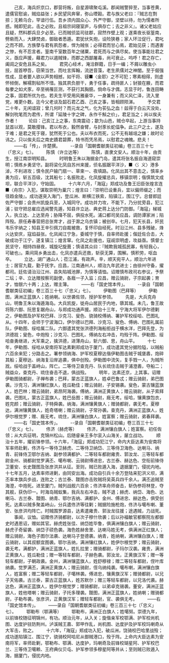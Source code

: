 <!-- { "loadSidebar": true } -->
　　己亥，海兵炽京口，郡营将叛，自星源啸聚屯溪。郡闻贼警猝至，当事苍黄，遣儒官慰谕，贼焰益张；乡民望风奔窜，弥山堙榖。君与族父老曰：『贼志在剽掠；无赖乌合，罕谙行伍。吾乡须内固众心、外严守御，坚壁以待，勿为懦者所惑。贼即犯此，击之必败。且祖宗祠寝室庐，与俱存亡；去之非义』。诸父老姑应且疑，然料郡兵旦夕必至。已而贼侦监司驻郡，寂然作壁上观；遂乘夜长驱篁南，劈砦而入，大肆焚卤，御敌者悉遁。君犹伏矢炮，设险狭巷；家人环泣促行，君叱之而不顾。方族孽与君有夙怨者，悍为贼伥；必得君而甘心焉，君始见获；而遇害之惨，有不忍言者。篁南千室数百年之储粟，君死而与之俱尽矣。使当事能壮君之义，亟应声援，藉君力以遏贼锋，而郡之西鄙屠毒，尚可衰止。呜呼！君之存亡，阖闾之安危且系之矣。
　　君究心经术，淹洽群籍，日手一编；不屑以雕虫小技，屈首咿吾，窃荣当世。而吐言挥翰，流迸音藻，老生夙儒对之神闇。至于倔强性成，显者要人欲以声势相撼，如干将、镆■〈金耶〉之不可犯；寒素相得，则虚怀倾倒，解襦割毡所不惜。独其夙负胆干，勇于任事，疏待匪人；豺狼在腋，而君每豢之如犬豕，卒至祸罹叵测，不获行其胸臆。倘命与才偶，志显于时，鲁连田畴之事，固君所优为也。若夫生平受用风雅豪华，一身兼有；而义风仁泽，流入里党，难更仆数。迄今父老谈及韶石君乙酉、己亥之事，皆相顾陨涕。
　　予交君二十年，无闲谊寂；曾几何时？而元龙之气，化为苌弘之血！兹得于白云灭没处，解剑吮笔而为君传，所谓「延陵十字之碑，永作千斛之价」，君足当之；尚以俟夫作者！
　　论曰：己亥江上之事，东南震动；歙为山邑，贼仓卒起，上游当事持鼠首以观，莫敢撄锋。君以布衣，毅然奋臂，与封豕长蛇偪争。此三户之土，遂及于难；是君之死于寝，犹然死于公也。夫以布衣而死，公不无有越俎之嫌；故时论讳之。只以俟夫后之南史蹟君碧葬，特书而凭吊焉，以慰君之魂魄。悲夫！
　　——右「传」，许楚撰。
　　--录自「国朝耆献类征初编」卷三百三十七（「忠义」七）。
　　陈慎（许立达等）
　　陈慎，直隶文安人。顺治十年，由贡生，授江南崇明知县。
　　时明鲁王朱以海据金门岛，遣其将张名振自海道窥崇明；慎练乡勇坚守。副将梁化凤自苏州来援，侦名振踞平洋沙，■〈氵义〉港多淖，不利进攻；慎令民户输门扇一、草束一、夜填路。化凤出其不意击之，慎率乡勇为应，斩五百级，沈其船七；名振败走。化凤旋擢总兵，移镇崇明；偕慎筑文成坝，联合平洋沙，守始固。
　　十六年六月，「海寇」郑成功及鲁王旧臣张煌言连■〈舟宗〉入犯，谋取崇明为巢穴；煌言曰：『崇明已设重兵，宜以偏师缀之；而径趋金陵』。成功遂突入海门，登瓜洲、断横江铁索，陷镇江，围江宁。总督郎廷佐严守御；会贵州凯旋兵至，入城同守。成功并力攻，不能下，乃分扰旁县，犯江浦；驻守把总崔应选闻警先遁，知县许立达、典史蒋上达分门防御。「海寇」梯城入，执立达、上达至舟；胁降不屈，俱投水死。浦口都司吴应昌，调防谭家洲；陷阵殁。原任寿春营把总张育才，战于滁之乌衣镇；被创卒。七月，犯天长县，奸民韦乐宇纳之；知县王辛引佩刀自裁被救，复怀印自经死。时沿江州、县多残破，烽火达安庆，寇焰益张。化凤闻江宁急，委城守于慎，自率师赴援；偕廷佐合击，大破成功于江宁，遂复镇江；煌言窜。化凤之赴援也，寇觇崇明虚，攻益亟。慎督士民坚守，相持四昼夜，城旋圮旋葺；慎语其众曰：『贼欺我城孤民寡，有轻我心，可破也』。乘间简乡勇出击，化凤亦遣兵还救，斩获无算，围解。慎积劳，呕血卒。
　　立达，湖广通山人；莅江浦，有政声。辛，顺天宛平人，顺治六年进士；居官九载，勤于抚字。应昌，江南通州人，顺治九年武进士；由徐州守备，擢都司。廷佐请治沿江州、县失陷城池罪，为慎等请恤。诏赠慎布政司右参议，予祭二坛；辛、立达赠按察司副使，各廕一子入监；应昌，赠云骑尉，子宗起袭；育才，恤银六十两；上达，赠主簿。
　　——右「国史馆本传」。
　　--录自「国朝耆献类征初编」卷三百三十七（「忠义」七）。
　　伊勒图（巴拜等）
　　伊勒图，满洲正蓝旗人；姓纳喇。以世袭佐领，授护军参领。
　　先是，大兵克舟山，明鲁王朱以海遁海岛。大兵凯旋，徙舟山居民于内地，隳其城。未几，鲁王故将陈六御、阮思复踞舟山，与郑成功通声援。顺治十三年，宁海大将军伊尔德剿之，伊勒图及护军校巴拜、沙克习、叟色、骁骑校傅纳、署护军校绥哈、巴图礼从。十四年，会师于宁波海口，伊尔德以巴拜、沙克习、叟色、傅纳、巴图礼属前队，伊勒图、绥哈属二队。六御遣其党张洪德列海船拒战于横水洋，巴拜先登，为洪德戕；叟色，中炮殁；沙克习、巴图礼、傅纳左右冲击，均殁于阵。伊勒图、绥哈奋勇继进，大军乘之，擒洪德，进薄舟山，斩六御、思，舟山平。
　　十七年，伊勒图、绥哈从安南将军达素剿郑成功于厦门，成功遣其党分据险隘，以贼船六百余来犯；分路击之。署参领纳海、护军校夏穆达偕伊勒图击贼于城堡嶴，炮碎其船；夏穆达、纳海复沿岸追袭，俱中创殁。伊勒图中流矢，复手戮一人，为贼所戕。绥哈战于盖峙山，阵亡。二等侍卫查克丹、队长琉住击贼于浦澄嶴，夺船二；贼益众，查克丹、琉住奋击不退，俱战殁。
　　明年，达素还京，上其事。诏赠伊勒图骑都尉，子禅布袭；巴拜，蒙古正蓝旗人，姓卓巴鲁忒；赠云骑尉，弟巴图袭。沙克习，满洲镶红旗人，姓瓜勒佳；赠云骑尉，子安锡袭。叟色，蒙古镶蓝旗人，姓巴林；赠云骑尉，弟昂阿海袭。傅纳，满洲正黄旗人；赠云骑尉，从子索拜袭。巴图礼，蒙古正蓝旗人，姓巴岳图；赠云骑尉，廕无考。绥哈，镶黄旗包衣，姓完颜；赠云骑尉，子特舜袭。纳海，满洲镶黄旗人；赠骑都尉，袭无考。夏穆达，满洲镶黄旗人，姓奇塔喇；赠云骑尉，子常孙袭。查克丹，满洲正蓝旗人，姓伊尔根觉罗；赠、廕无考。琉住，满洲镶白旗人，姓富察；赠云骑尉，弟春拜袭。
　　——右「国史馆本传」。
　　--录自「国朝耆献类征初编」卷三百三十七（「忠义」七）。
　　佟济（赫虎等）
　　佟济，满洲镶白旗人；姓富察。初任佐领；从大兵征明，克锦州松山。后随睿亲王多尔衮入山海关，屡立战功。
　　顺治十五年，擢前锋参领。十六年，「海寇」郑成功犯江宁，命内大臣达素为安南将军率师赴剿，佟济与一等侍卫赫虎、二等侍卫纳岱、三等侍卫海色、达喇马、纳青、前锋侍卫鄂尔吉纳、副参领满都护、二等轻车都尉雍贵、郭汝龙、三等轻车都尉金州、骑都尉觉罗满丕、噶布喇、云骑尉傅进忠，古兰泰、赫达色、空衔前锋侍卫董安、长史靉图及张彦洪并从征。至则，贼已败遁入海，退据厦门，侵扰内地。十七年五月，达素率师进剿，由同安出海。成功自引兵十余万登陆来犯洪义坝，满丕率本旗兵步战，连败之；古兰泰、靉图亦击败贼将吴英兵四千余人。满丕追贼至海澄，中炮死。进至厦门，贼列战舰六百余；佟济率舟师奋击，斩伪参将林登，夺其舰，获伪印一。时海岛贼蚁集，我兵左右冲击，贼不退；赫虎、纳岱、海色、达喇马、古兰泰、靉图、纳青、鄂尔吉纳、满都护、金州、傅进忠、赫达色，俱受创死。达素以贼多聚盖峙山，分兵遣佟济等往剿；贼据险施枪炮，佟济与噶布喇、董安、张彦洪均阵亡。时贼围罗源县，达素遣雍贵、郭汝龙往援；途遇贼，力战死。
　　事闻，议恤。诏赠佟济骑都尉，以次子穆什欣袭；后以孙福敏官都察院左都御史时遇恩诏，赠如其官。赫虎姓张佳、纳岱姓毕鲁，俱满洲镶白旗人；赠云骑尉，赫虎子奇留袭、纳岱子硕色袭。海色姓赫舍里、达喇马姓无考，俱满洲正红旗人；赠云骑尉，海色子图尔法袭、达喇马子登德袭。纳青，姓纳喇，满洲镶白旗人；赠云骑尉，以其叔额宜图袭。鄂尔吉纳，满洲镶红旗人，姓伊尔根觉罗；赠云骑尉，袭无考。满都护，满洲正蓝旗人，姓扎拉里；赠骑都尉，子玛尔汉袭。雍贵，满洲正黄旗人，姓瓜勒佳；赠一等轻车都尉，子赫色袭。郭汝龙，正黄旗汉军；赠一等轻车都尉，子朝政袭。金州，满洲镶蓝旗人，姓舒穆禄；赠二等轻车都尉，侄叶库纳袭。觉罗满丕，满洲正黄旗人；赠云骑尉，侄乌纳纯袭。噶布喇，满洲镶白旗人，姓富察；赠二等轻车都尉，子噶林袭。傅进忠，镶黄旗汉军；赠骑都尉，以兄子天佑袭。古兰泰，蒙古正蓝旗人，姓苏默尔；赠三等轻车都尉，以兄洛代袭。赫达色，满洲正蓝旗人，姓伊尔根觉罗；赠骑都尉，以弟卓克锡袭。董安，满洲正蓝旗人，姓他塔喇；赠云骑尉，子托多理袭。靉图，满洲正蓝旗人，姓纳喇；赠骑都尉，子勒布袭。张彦洪，正黄旗汉军；赠轻车都尉，官、袭俱无考。
　　——右「国史馆本传」。
　　——录自「国朝耆献类征初编」卷三百三十七（「忠义」七）。
　　鄂勒布（鄂满等）
　　鄂勒布，满洲正白旗人；姓噶努。崇德九年，以前锋校随征明锦州，有功。顺治元年，从入关；旋偕亲军校鄂满、护军校尚机图、达度护驻防荆州。泸溪贼王嘉、郭甲作乱，尚机图、达度护及护军校玛喇奇从大军击，败之。
　　十六年，「海寇」郑成功入犯，破瓜洲，饶骑校巴哈里战殁；成功遂陷镇江、围江宁，骁骑校阿哈尼从御贼港口，殁于阵。上命内大臣达素为安南将军，率师赴剿，鄂勒布、鄂满、达度护，玛喇奇及前锋校瑚星阿、护军校巴兰、三等侍卫噶赖、王府典仪贝屯、护军参领多穆星阿等并从；至则贼已败遁入海，据厦门，侵扰内地。
